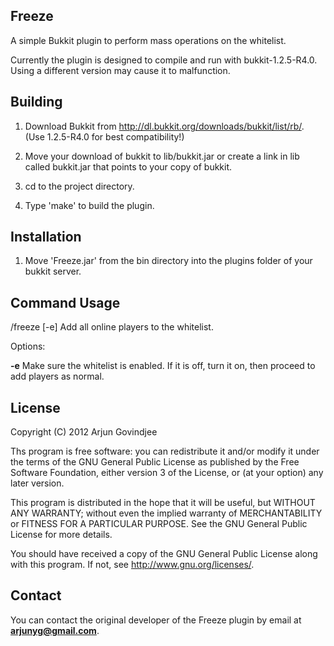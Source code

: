 Freeze
------

A simple Bukkit plugin to perform mass operations on the whitelist.

Currently the plugin is designed to compile and run with bukkit-1.2.5-R4.0.
Using a different version may cause it to malfunction.

Building
--------

1. Download Bukkit from http://dl.bukkit.org/downloads/bukkit/list/rb/.
   (Use 1.2.5-R4.0 for best compatibility!)

2. Move your download of bukkit to lib/bukkit.jar or create a link in lib called bukkit.jar that points to your copy of bukkit.

2. cd to the project directory.

3. Type 'make' to build the plugin.


Installation
------------

1. Move 'Freeze.jar' from the bin directory into the plugins folder of your bukkit server.


Command Usage
-------------

/freeze [-e]
Add all online players to the whitelist.

Options:

**-e**  Make sure the whitelist is enabled. If it is off, turn it on, then proceed to add players as normal.

License
-------

Copyright (C) 2012 Arjun Govindjee

Ths program is free software: you can redistribute it and/or modify
it under the terms of the GNU General Public License as published by
the Free Software Foundation, either version 3 of the License, or
(at your option) any later version.

This program is distributed in the hope that it will be useful,
but WITHOUT ANY WARRANTY; without even the implied warranty of
MERCHANTABILITY or FITNESS FOR A PARTICULAR PURPOSE.  See the
GNU General Public License for more details.

You should have received a copy of the GNU General Public License
along with this program.  If not, see <http://www.gnu.org/licenses/>.

Contact
-------

You can contact the original developer of the Freeze plugin by email at **arjunyg@gmail.com**.

